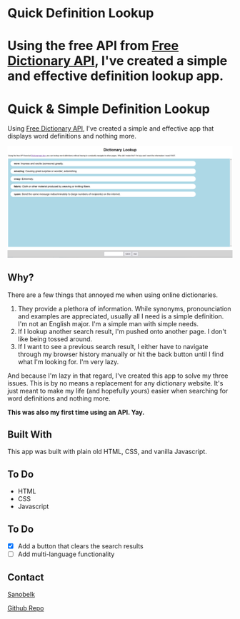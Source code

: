 
# Quick Definition Lookup
Using the free API from [Free Dictionary API](https://dictionaryapi.dev/), I've created a simple and effective definition lookup app. 
=======
# Quick & Simple Definition Lookup

Using [Free Dictionary API](https://dictionaryapi.dev/), I've created a simple and effective app that displays word definitions and nothing more.


![App Image](image.png)

## Why?

There are a few things that annoyed me when using online dictionaries.

1. They provide a plethora of information. While synonyms, pronounciation and examples are appreciated, usually all I need is a simple definition. I'm not an English major. I'm a simple man with simple needs.
1. If I lookup another search result, I'm pushed onto another page. I don't like being tossed around.
1. If I want to see a previous search result, I either have to navigate through my browser history manually or hit the back button until I find what I'm looking for. I'm very lazy.

And because I'm lazy in that regard, I've created this app to solve my three issues. This is by no means a replacement for any dictionary website. It's just meant to make my life (and hopefully yours) easier when searching for word definitions and nothing more.

**This was also my first time using an API. Yay.**

## Built With

This app was built with plain old HTML, CSS, and vanilla Javascript.

## To Do

* HTML
* CSS
* Javascript

## To Do

* [x] Add a button that clears the search results
* [ ] Add multi-language functionality

## Contact

[Sanobelk](https://github.com/Sanobelk)

[Github Repo](https://github.com/Sanobelk/dictionary_lookup)
